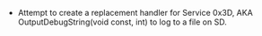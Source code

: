  * Attempt to create a replacement handler for Service 0x3D, AKA OutputDebugString(void const, int) to log to a file on SD.
